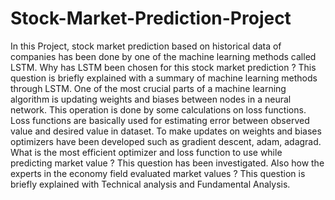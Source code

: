 # Stock-Market-Prediction-Project

In this Project, stock market prediction based on historical data of companies has been done by one of the machine learning methods called LSTM. Why has LSTM been chosen for this stock market prediction ? This question is briefly explained with a summary of machine learning methods through LSTM. One of the most crucial parts of a machine learning algorithm is updating weights and biases between nodes in a neural network. This operation is done by some calculations on loss functions. Loss functions are basically used for estimating error between observed value and desired value in dataset. To make updates on weights and biases optimizers have been developed such as gradient descent, adam, adagrad. What is the most efficient optimizer and loss function to use while predicting market value ? This question has been investigated. Also how the experts in the economy field evaluated market values ? This question is briefly explained with Technical analysis and Fundamental Analysis.
